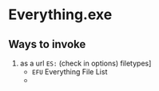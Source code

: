 # Everything.exe

## Ways to invoke

1. as a url `ES:` (check in options)
filetypes]
    - `EFU` Everything File List
    - 